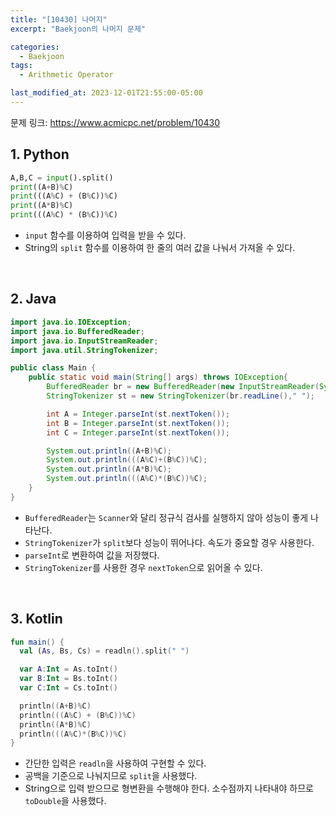 ```yaml
---
title: "[10430] 나머지"
excerpt: "Baekjoon의 나머지 문제"

categories:
  - Baekjoon
tags:
  - Arithmetic Operator

last_modified_at: 2023-12-01T21:55:00-05:00
---
```


문제 링크: https://www.acmicpc.net/problem/10430

## 1. Python

```python
A,B,C = input().split()
print((A+B)%C)
print(((A%C) + (B%C))%C)
print((A*B)%C)
print(((A%C) * (B%C))%C)
```

- `input` 함수를 이용하여 입력을 받을 수 있다.
- String의 `split` 함수를 이용하여 한 줄의 여러 값을 나눠서 가져올 수 있다.

<br>

## 2. Java

```java
import java.io.IOException;
import java.io.BufferedReader;
import java.io.InputStreamReader;
import java.util.StringTokenizer;

public class Main {
    public static void main(String[] args) throws IOException{
        BufferedReader br = new BufferedReader(new InputStreamReader(System.in));
        StringTokenizer st = new StringTokenizer(br.readLine()," ");

        int A = Integer.parseInt(st.nextToken());
        int B = Integer.parseInt(st.nextToken());
        int C = Integer.parseInt(st.nextToken());

        System.out.println((A+B)%C);
        System.out.println(((A%C)+(B%C))%C);
        System.out.println((A*B)%C);
        System.out.println(((A%C)*(B%C))%C);
    }
}
```

- `BufferedReader`는 `Scanner`와 달리 정규식 검사를 실행하지 않아 성능이 좋게 나타난다.
- `StringTokenizer`가 `split`보다 성능이 뛰어나다. 속도가 중요할 경우 사용한다.
- `parseInt`로 변환하여 값을 저장했다.
- `StringTokenizer`를 사용한 경우 `nextToken`으로 읽어올 수 있다.

<br>

## 3. Kotlin

```kotlin
fun main() {
  val (As, Bs, Cs) = readln().split(" ")

  var A:Int = As.toInt()
  var B:Int = Bs.toInt()
  var C:Int = Cs.toInt()

  println((A+B)%C)
  println(((A%C) + (B%C))%C)
  println((A*B)%C)
  println(((A%C)*(B%C))%C)
}
```

- 간단한 입력은 `readln`을 사용하여 구현할 수 있다.
- 공백을 기준으로 나눠지므로 `split`을 사용했다.
- String으로 입력 받으므로 형변환을 수행해야 한다. 소수점까지 나타내야 하므로 `toDouble`을 사용했다.
